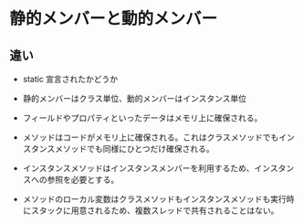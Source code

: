 # 静的メンバーと動的メンバー

## 違い

- static 宣言されたかどうか
- 静的メンバーはクラス単位、動的メンバーはインスタンス単位

- フィールドやプロパティといったデータはメモリ上に確保される。
- メソッドはコードがメモリ上に確保される。これはクラスメソッドでもインスタンスメソッドでも同様にひとつだけ確保される。
- インスタンスメソッドはインスタンスメンバーを利用するため、インスタンスへの参照を必要とする。
- メソッドのローカル変数はクラスメソッドもインスタンスメソッドも実行時にスタックに用意されるため、複数スレッドで共有されることはない。
